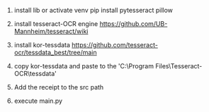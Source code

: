 1. install lib or activate venv
pip install pytesseract pillow

2. install tesseract-OCR engine
https://github.com/UB-Mannheim/tesseract/wiki

3. install kor-tessdata
https://github.com/tesseract-ocr/tessdata_best/tree/main

4. copy kor-tessdata and paste to the 'C:\Program Files\Tesseract-OCR\tessdata'

5. Add the receipt to the src path

6. execute main.py